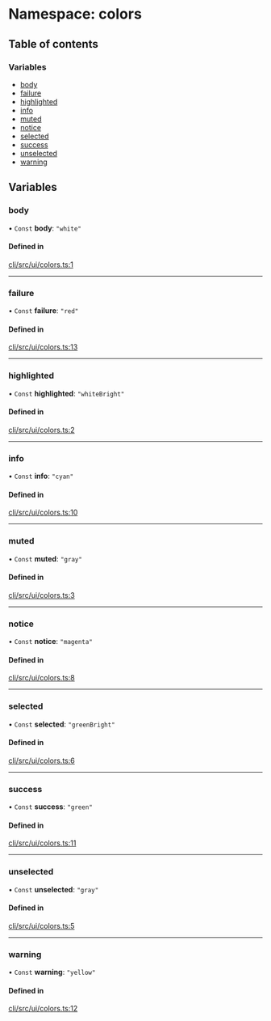 # Namespace: colors

## Table of contents

### Variables

- [body](colors.md#body)
- [failure](colors.md#failure)
- [highlighted](colors.md#highlighted)
- [info](colors.md#info)
- [muted](colors.md#muted)
- [notice](colors.md#notice)
- [selected](colors.md#selected)
- [success](colors.md#success)
- [unselected](colors.md#unselected)
- [warning](colors.md#warning)

## Variables

### body

• `Const` **body**: `"white"`

#### Defined in

[cli/src/ui/colors.ts:1](https://github.com/jakubmazanec/js-tools/blob/07ff4d8/packages/cli/src/ui/colors.ts#L1)

---

### failure

• `Const` **failure**: `"red"`

#### Defined in

[cli/src/ui/colors.ts:13](https://github.com/jakubmazanec/js-tools/blob/07ff4d8/packages/cli/src/ui/colors.ts#L13)

---

### highlighted

• `Const` **highlighted**: `"whiteBright"`

#### Defined in

[cli/src/ui/colors.ts:2](https://github.com/jakubmazanec/js-tools/blob/07ff4d8/packages/cli/src/ui/colors.ts#L2)

---

### info

• `Const` **info**: `"cyan"`

#### Defined in

[cli/src/ui/colors.ts:10](https://github.com/jakubmazanec/js-tools/blob/07ff4d8/packages/cli/src/ui/colors.ts#L10)

---

### muted

• `Const` **muted**: `"gray"`

#### Defined in

[cli/src/ui/colors.ts:3](https://github.com/jakubmazanec/js-tools/blob/07ff4d8/packages/cli/src/ui/colors.ts#L3)

---

### notice

• `Const` **notice**: `"magenta"`

#### Defined in

[cli/src/ui/colors.ts:8](https://github.com/jakubmazanec/js-tools/blob/07ff4d8/packages/cli/src/ui/colors.ts#L8)

---

### selected

• `Const` **selected**: `"greenBright"`

#### Defined in

[cli/src/ui/colors.ts:6](https://github.com/jakubmazanec/js-tools/blob/07ff4d8/packages/cli/src/ui/colors.ts#L6)

---

### success

• `Const` **success**: `"green"`

#### Defined in

[cli/src/ui/colors.ts:11](https://github.com/jakubmazanec/js-tools/blob/07ff4d8/packages/cli/src/ui/colors.ts#L11)

---

### unselected

• `Const` **unselected**: `"gray"`

#### Defined in

[cli/src/ui/colors.ts:5](https://github.com/jakubmazanec/js-tools/blob/07ff4d8/packages/cli/src/ui/colors.ts#L5)

---

### warning

• `Const` **warning**: `"yellow"`

#### Defined in

[cli/src/ui/colors.ts:12](https://github.com/jakubmazanec/js-tools/blob/07ff4d8/packages/cli/src/ui/colors.ts#L12)
